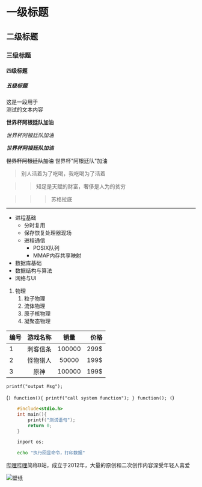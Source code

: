 # 一级标题
## 二级标题
### 三级标题
#### 四级标题
##### 五级标题

这是一段用于<br>测试的文本内容


**世界杯阿根廷队加油**

*世界杯阿根廷队加油*

***世界杯阿根廷队加油***

~~世界杯阿根廷队加油~~
世界杯"阿根廷队"加油

>别人活着为了吃喝，我吃喝为了活着

>>知足是天赋的财富，奢侈是人为的贫穷

>>>苏格拉底

*****

* 进程基础
  * 分时复用
  * 保存恢复处理器现场
  * 进程通信
    * POSIX队列
    * MMAP内存共享映射
* 数据库基础
* 数据结构与算法
* 网络与UI

1. 物理
   1. 粒子物理
   2. 流体物理
   3. 原子核物理
   4. 凝聚态物理

编号|游戏名称|销量|价格
---|:--:|:--:|---:
1|刺客信条|100000|299$
2|怪物猎人|50000|199$
3|原神|100000|199$

`printf("output Msg");`

(```)
	function(){
	    printf("call system function");
	}
	function();
(```)

```c
	#include<stdio.h>
	int main(){
	    printf("测试语句");
	    return 0;
	}
```


```python
	inport os;
```

```bash
	echo "执行回显命令，打印数据"
```

[哔哩哔哩](https://www.bilibili.com,"点击进入B站")简称B站，成立于2012年，大量的原创和二次创作内容深受年轻人喜爱

![壁纸](C://Users//Li//Desktop//11.png "图片描述") 
